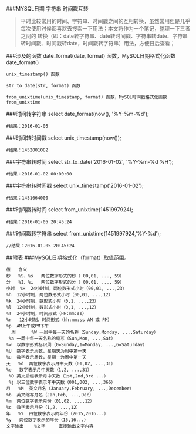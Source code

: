 ###MYSQL日期 字符串 时间戳互转

>平时比较常用的时间、字符串、时间戳之间的互相转换，虽然常用但是几乎每次使用时候都喜欢去搜索一下用法；本文将作为一个笔记，整理一下三者之间的 转换（即：date转字符串、date转时间戳、字符串转date、字符串转时间戳、时间戳转date，时间戳转字符串）用法，方便日后查看；

###涉及的函数
    date_format(date, format) 函数，MySQL日期格式化函数date_format()
    
    unix_timestamp() 函数
    
    str_to_date(str, format) 函数
    
    from_unixtime(unix_timestamp, format) 函数，MySQL时间戳格式化函数from_unixtime

###时间转字符串
    select date_format(now(), '%Y-%m-%d');

    #结果：2016-01-05
###时间转时间戳
    select unix_timestamp(now());

    #结果：1452001082
###字符串转时间
    select str_to_date('2016-01-02', '%Y-%m-%d %H');
    
    #结果：2016-01-02 00:00:00
###字符串转时间戳
    select unix_timestamp('2016-01-02');
    
    #结果：1451664000
###时间戳转时间
    select from_unixtime(1451997924);
    
    #结果：2016-01-05 20:45:24
###时间戳转字符串
    select from_unixtime(1451997924,'%Y-%d');
    
    //结果：2016-01-05 20:45:24
##附表
###MySQL日期格式化（format）取值范围。

 	值	含义
    秒	%S、%s	两位数字形式的秒（ 00,01, ..., 59）
    分	%I、%i	两位数字形式的分（ 00,01, ..., 59）
    小时 	%H	24小时制，两位数形式小时（00,01, ...,23）
    %h	12小时制，两位数形式小时（00,01, ...,12）
    %k	24小时制，数形式小时（0,1, ...,23）
    %l	12小时制，数形式小时（0,1, ...,12）
    %T	24小时制，时间形式（HH:mm:ss）
    %r	 12小时制，时间形式（hh:mm:ss AM 或 PM）
    %p 	AM上午或PM下午
      周 	 %W	一周中每一天的名称（Sunday,Monday, ...,Saturday）
     %a	一周中每一天名称的缩写（Sun,Mon, ...,Sat）
    %w 	以数字形式标识周（0=Sunday,1=Monday, ...,6=Saturday）
    %U	数字表示周数，星期天为周中第一天
    %u	数字表示周数，星期一为周中第一天
    天	%d 	两位数字表示月中天数（01,02, ...,31）
    %e 	 数字表示月中天数（1,2, ...,31）
     %D	英文后缀表示月中天数（1st,2nd,3rd ...）
     %j	以三位数字表示年中天数（001,002, ...,366）
    月	%M 	英文月名（January,February, ...,December）
    %b 	英文缩写月名（Jan,Feb, ...,Dec）
    %m 	两位数字表示月份（01,02, ...,12）
    %c 	数字表示月份（1,2, ...,12）
    年	%Y 	四位数字表示的年份（2015,2016...）
    %y 	 两位数字表示的年份（15,16...）
    文字输出 	%文字 	直接输出文字内容
